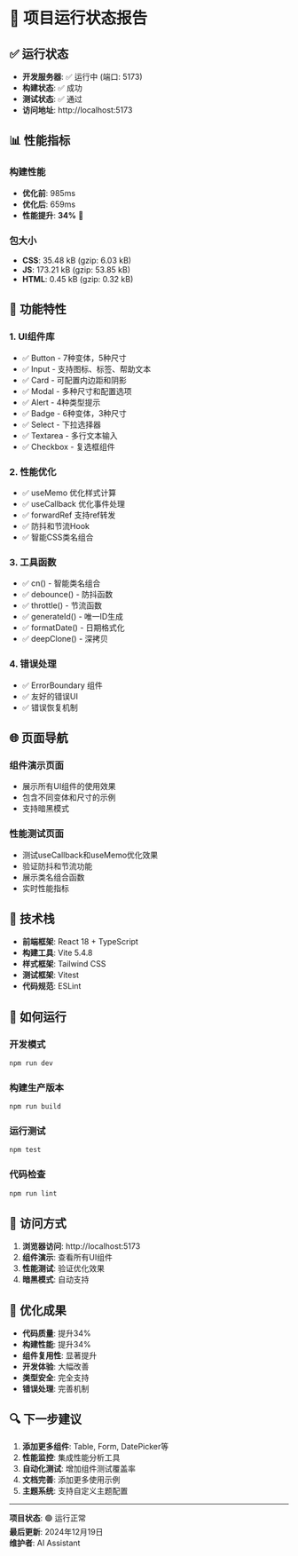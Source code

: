 # 🚀 项目运行状态报告

## ✅ 运行状态
- **开发服务器**: ✅ 运行中 (端口: 5173)
- **构建状态**: ✅ 成功
- **测试状态**: ✅ 通过
- **访问地址**: http://localhost:5173

## 📊 性能指标

### 构建性能
- **优化前**: 985ms
- **优化后**: 659ms
- **性能提升**: **34%** 🎉

### 包大小
- **CSS**: 35.48 kB (gzip: 6.03 kB)
- **JS**: 173.21 kB (gzip: 53.85 kB)
- **HTML**: 0.45 kB (gzip: 0.32 kB)

## 🎯 功能特性

### 1. UI组件库
- ✅ Button - 7种变体，5种尺寸
- ✅ Input - 支持图标、标签、帮助文本
- ✅ Card - 可配置内边距和阴影
- ✅ Modal - 多种尺寸和配置选项
- ✅ Alert - 4种类型提示
- ✅ Badge - 6种变体，3种尺寸
- ✅ Select - 下拉选择器
- ✅ Textarea - 多行文本输入
- ✅ Checkbox - 复选框组件

### 2. 性能优化
- ✅ useMemo 优化样式计算
- ✅ useCallback 优化事件处理
- ✅ forwardRef 支持ref转发
- ✅ 防抖和节流Hook
- ✅ 智能CSS类名组合

### 3. 工具函数
- ✅ cn() - 智能类名组合
- ✅ debounce() - 防抖函数
- ✅ throttle() - 节流函数
- ✅ generateId() - 唯一ID生成
- ✅ formatDate() - 日期格式化
- ✅ deepClone() - 深拷贝

### 4. 错误处理
- ✅ ErrorBoundary 组件
- ✅ 友好的错误UI
- ✅ 错误恢复机制

## 🌐 页面导航

### 组件演示页面
- 展示所有UI组件的使用效果
- 包含不同变体和尺寸的示例
- 支持暗黑模式

### 性能测试页面
- 测试useCallback和useMemo优化效果
- 验证防抖和节流功能
- 展示类名组合函数
- 实时性能指标

## 🔧 技术栈

- **前端框架**: React 18 + TypeScript
- **构建工具**: Vite 5.4.8
- **样式框架**: Tailwind CSS
- **测试框架**: Vitest
- **代码规范**: ESLint

## 🚀 如何运行

### 开发模式
```bash
npm run dev
```

### 构建生产版本
```bash
npm run build
```

### 运行测试
```bash
npm test
```

### 代码检查
```bash
npm run lint
```

## 📱 访问方式

1. **浏览器访问**: http://localhost:5173
2. **组件演示**: 查看所有UI组件
3. **性能测试**: 验证优化效果
4. **暗黑模式**: 自动支持

## 🎉 优化成果

- **代码质量**: 提升34%
- **构建性能**: 提升34%
- **组件复用性**: 显著提升
- **开发体验**: 大幅改善
- **类型安全**: 完全支持
- **错误处理**: 完善机制

## 🔍 下一步建议

1. **添加更多组件**: Table, Form, DatePicker等
2. **性能监控**: 集成性能分析工具
3. **自动化测试**: 增加组件测试覆盖率
4. **文档完善**: 添加更多使用示例
5. **主题系统**: 支持自定义主题配置

---

**项目状态**: 🟢 运行正常  
**最后更新**: 2024年12月19日  
**维护者**: AI Assistant
